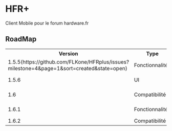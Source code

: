HFR+
=========================
Client Mobile pour le forum hardware.fr

RoadMap
-------------------------

<table>
  <tr>
    <th>Version</th><th>Type</th><th>Sortie</th>
  </tr>
  <tr>
    <td>1.5.5(https://github.com/FLKone/HFRplus/issues?milestone=4&page=1&sort=created&state=open)</td><td>Fonctionnalités</td><td>Été 2012</td>
  </tr>
  <tr>
    <td>1.5.6</td><td>UI</td><td>Été 2012</td>
  </tr>
 <tr>
    <td>1.6</td><td>Compatibilité</td><td>Automne 2012</td>
  </tr>
<tr>
    <td>1.6.1</td><td>Fonctionnalités</td><td>Fin 2012</td>
  </tr>
<tr>
    <td>1.6.2</td><td>Compatibilité</td><td>tbd</td>
  </tr>
</table>